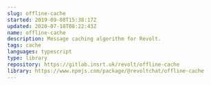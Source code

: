 ```yaml
---
slug: offline-cache
started: 2019-09-08T15:38:17Z
updated: 2020-07-18T08:22:43Z
name: offline-cache
description: Message caching algorithm for Revolt.
tags: cache
languages: typescript
type: library
repository: https://gitlab.insrt.uk/revolt/offline-cache
library: https://www.npmjs.com/package/@revoltchat/offline-cache
---
```

